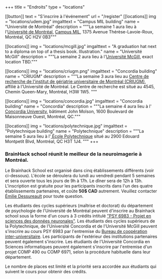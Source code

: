 +++
title = "Endroits"
type = "locations"

[[button]]
    text = "S'inscrire à l'événement"
    url = "/register"
[[locations]]
  img = "locations/udem.jpg"
  imgalttext = "Campus MIL building" 
  name = "Université de Montréal"
  description = """La semaine 1 aura lieu à l'[Université de Montréal](https://umontreal.ca), [Campus MIL](https://campusmil.umontreal.ca/), 1375 Avenue Thérèse-Lavoie-Roux, Montréal, QC H2V 0B3"""
  
[[locations]]
  img = "locations/mcgill.jpg"
  imgalttext = "A graduation hat next to a diploma on top of a thesis book. Illustration." 
  name = "Université McGill"
  description = """La semaine 2 aura lieu à l'[Université McGill](https://mcgill.ca), exact location TBD."""  

[[locations]]
  img = "locations/criugm.png"
  imgalttext = "Concordia building" 
  name = "CRIUGM"
  description = """La semaine 3 aura lieu au [Centre de recherche de l'institut de gériatrie universitaire de Montréal (CRIUGM)](https://www.criugm.qc.ca/fr/contact.html), affilié à l'Université de Montréal. Le Centre de recherche est situé au 4545, Chemin Queen-Mary, Montréal, H3W 1W5.
"""

[[locations]]
  img = "locations/concordia.jpg"
  imgalttext = "Concordia building" 
  name = "Concordia"
  description = """La semaine 4 aura lieu à l'<a href="https://www.concordia.ca/"> Concordia University</a>, bâtiment John Molson, 1600 Boulevard de Maisonneuve Ouest, Montréal, QC."""

[[locations]]
  img = "locations/polytechnique.jpg"
  imgalttext = "Polytechnique building" 
  name = "Polytechnique"
  description = """La semaine 5 aura lieu à l'<a href="https://www.polymtl.ca/"> École Polytechnique</a> situé au 2900 Edouard Montpetit Blvd, Montréal, QC H3T 1J4.
"""
+++

### BrainHack school réunit le meilleur de la neuroimagerie à Montréal.

Le Brainhack School est organisé dans cinq établissements différents (voir ci-dessous). L'école se déroulera du lundi au vendredi pendant 5 semaines et sera ouverte tous les jours de 9h à 17h. Le dîner sera de 12h à 13h. L'inscription est gratuite pour les participants inscrits dans l'un des quatre établissements partenaires, et coûte **50$ CAD** autrement. Veuillez contacter [Émilie Dessureault](mailto:emilie.dessureault@criugm.qc.ca) pour toute question.

Les étudiants des cycles supérieurs (maîtrise et doctorat) du département de psychologie de l'Université de Montréal peuvent d'inscrire au Brainhack school sous la forme d'un cours à 3 crédits intitulé ["PSY 6983 - Projet en sciences des données neuronales"](https://admission.umontreal.ca/cours-et-horaires/cours/psy-6983/). Les étudiants des cycles supérieurs de la Polytechnique, de l'Université Concordia et de l'Université McGill peuvent s'inscrire au cours PSY 6983 par l'entremise du [Bureau de coopération inter-universitaire](http://www.bci-qc.ca/). Les participants de l'extérieur des institutions partenaires peuvent également s'inscrire. Les étudiants de l'Université Concordia en Sciences informatiques peuvent également s'inscrire par l'entremise d'un projet COMP 490 ou COMP 6971, selon la procédure habituelle dans leur département.


<div class="alert alert-danger text-center" role="alert">Le nombre de places est limité et la priorité sera accordée aux étudiants qui suivent le cours pour obtenir des crédits.</div>
